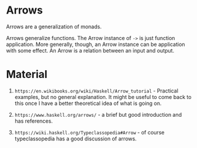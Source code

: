 # Arrows

Arrows are a generalization of monads.

Arrows generalize functions. The Arrow instance of `->` is just function
application. More generally, though, an Arrow instance can be application with
some effect. An Arrow is a relation between an input and output.

# Material

 1. `https://en.wikibooks.org/wiki/Haskell/Arrow_tutorial` - Practical
    examples, but no general explanation. It might be useful to come back to
    this once I have a better theoretical idea of what is going on.

 2. `https://www.haskell.org/arrows/` -  a brief but good introduction and has references.

 3. `https://wiki.haskell.org/Typeclassopedia#Arrow` - of course typeclassopedia has a good discussion of arrows.
